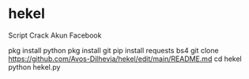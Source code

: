 # hekel
Script Crack Akun Facebook

pkg install python
pkg install git
pip install requests bs4
git clone https://github.com/Avos-Dilhevia/hekel/edit/main/README.md
cd hekel
python hekel.py
